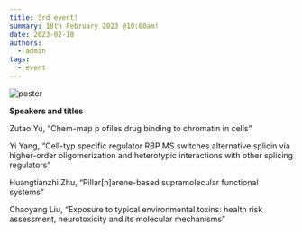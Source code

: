 ```yaml
---
title: 3rd event!
summary: 18th February 2023 @10:00am!
date: 2023-02-18
authors:
  - admin
tags:
  - event
---
```


![poster](202302.jpg)

**Speakers and titles**

Zutao Yu, “Chem-map p ofiles drug binding to chromatin in cells”

Yi Yang, “Cell-typ specific regulator RBP MS switches alternative splicin via higher-order oligomerization and heterotypic interactions with other splicing regulators”

Huangtianzhi Zhu, “Pillar[n]arene-based supramolecular functional systems”

Chaoyang Liu, “Exposure to typical environmental toxins: health risk assessment, neurotoxicity and its molecular mechanisms”
